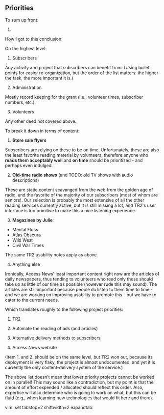 ## Priorities

To sum up front:

1.

How I got to this conclusion:

On the highest level:

1. Subscribers

  Any activity and project that subscribers can benefit from. (Using bullet points for easier re-organization, but the order of the list matters: the higher the task, the more important it is.)

2. Administration

  Mostly record keeping for the grant (i.e., volunteer times, subscriber numbers, etc.).

3. Volunteers

  Any other deed not covered above.

To break it down in terms of content:

1. **Store sale flyers**

  Subscribers are relying on these to be on time. Unfortunately, these are also the least favorite reading material by volunteers, therefore anyone who **reads them acceptably well** and **on time** should be prioritized - and perhaps even indulged.

2. **Old-time radio shows** (and TODO: old TV shows with audio descriptions)

  These are static content scavanged from the web from the golden age of radio, and the favorite of the majority of our subscribers (most of whom are seniors). Our selection is probably the most extensive of all the other reading services currently active, but it is still missing a lot, and TR2's user interface is too primitive to make this a nice listening experience.

3. **Magazines by Julie**:
  + Mental Floss
  + Atlas Obscura
  + Wild West
  + Civil War Times

  The same TR2 usability notes apply as above.

4. Anything else

  Ironically, Access News' least important content right now are the articles of daily newspapers, thus tending to volunteers who read only these should take up as little of our time as possible (however rude this may sound). The articles are still important because people do listen to them time to time - and we are working on improving usability to promote this - but we have to cater to the current needs.

Which translates roughly to the following project priorities:

1. TR2

2. Automate the reading of ads (and articles)

3. Alternative delivery methods to subscribers

4. Access News website

(Item 1. and 2. should be on the same level, but TR2 won out, because its deployment is very flaky, the project is almost undocumented, and yet it is currently the only content-delivery system of the service.)

The above list doesn't mean that lower priority projects cannot be worked on in parallel! This may sound like a contradiction, but my point is that the amount of effort expended / allocated should reflect this order. Also, expertise will also determine who is going to work on what, but this can be fluid (e.g., when learning new technologies that would fit here and there).

vim: set tabstop=2 shiftwidth=2 expandtab:
